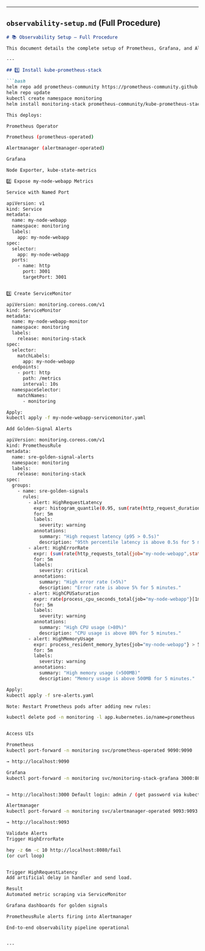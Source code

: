 
---

## **`observability-setup.md`** (Full Procedure)

```markdown
# 📚 Observability Setup — Full Procedure

This document details the complete setup of Prometheus, Grafana, and Alertmanager in Kubernetes using Helm, configured to monitor `my-node-webapp` with SRE golden‑signal alerts.

---

## 1️⃣ Install kube-prometheus-stack

```bash
helm repo add prometheus-community https://prometheus-community.github.io/helm-charts
helm repo update
kubectl create namespace monitoring
helm install monitoring-stack prometheus-community/kube-prometheus-stack -n monitoring

This deploys:

Prometheus Operator

Prometheus (prometheus-operated)

Alertmanager (alertmanager-operated)

Grafana

Node Exporter, kube-state-metrics

2️⃣ Expose my-node-webapp Metrics

Service with Named Port

apiVersion: v1
kind: Service
metadata:
  name: my-node-webapp
  namespace: monitoring
  labels:
    app: my-node-webapp
spec:
  selector:
    app: my-node-webapp
  ports:
    - name: http
      port: 3001
      targetPort: 3001


3️⃣ Create ServiceMonitor

apiVersion: monitoring.coreos.com/v1
kind: ServiceMonitor
metadata:
  name: my-node-webapp-monitor
  namespace: monitoring
  labels:
    release: monitoring-stack
spec:
  selector:
    matchLabels:
      app: my-node-webapp
  endpoints:
    - port: http
      path: /metrics
      interval: 10s
  namespaceSelector:
    matchNames:
      - monitoring

Apply:
kubectl apply -f my-node-webapp-servicemonitor.yaml

Add Golden‑Signal Alerts

apiVersion: monitoring.coreos.com/v1
kind: PrometheusRule
metadata:
  name: sre-golden-signal-alerts
  namespace: monitoring
  labels:
    release: monitoring-stack
spec:
  groups:
    - name: sre-golden-signals
      rules:
        - alert: HighRequestLatency
          expr: histogram_quantile(0.95, sum(rate(http_request_duration_seconds_bucket{job="my-node-webapp"}[5m])) by (le)) > 0.5
          for: 5m
          labels:
            severity: warning
          annotations:
            summary: "High request latency (p95 > 0.5s)"
            description: "95th percentile latency is above 0.5s for 5 minutes."
        - alert: HighErrorRate
          expr: (sum(rate(http_requests_total{job="my-node-webapp",status=~"5.."}[5m])) / sum(rate(http_requests_total{job="my-node-webapp"}[5m]))) * 100 > 5
          for: 5m
          labels:
            severity: critical
          annotations:
            summary: "High error rate (>5%)"
            description: "Error rate is above 5% for 5 minutes."
        - alert: HighCPUSaturation
          expr: rate(process_cpu_seconds_total{job="my-node-webapp"}[1m]) * 100 > 80
          for: 5m
          labels:
            severity: warning
          annotations:
            summary: "High CPU usage (>80%)"
            description: "CPU usage is above 80% for 5 minutes."
        - alert: HighMemoryUsage
          expr: process_resident_memory_bytes{job="my-node-webapp"} > 500000000
          for: 5m
          labels:
            severity: warning
          annotations:
            summary: "High memory usage (>500MB)"
            description: "Memory usage is above 500MB for 5 minutes."

Apply:
kubectl apply -f sre-alerts.yaml

Note: Restart Prometheus pods after adding new rules:

kubectl delete pod -n monitoring -l app.kubernetes.io/name=prometheus


Access UIs

Prometheus
kubectl port-forward -n monitoring svc/prometheus-operated 9090:9090

→ http://localhost:9090

Grafana
kubectl port-forward -n monitoring svc/monitoring-stack-grafana 3000:80


→ http://localhost:3000 Default login: admin / (get password via kubectl get secret)

Alertmanager
kubectl port-forward -n monitoring svc/alertmanager-operated 9093:9093

→ http://localhost:9093

Validate Alerts
Trigger HighErrorRate

hey -z 6m -c 10 http://localhost:8080/fail
(or curl loop)


Trigger HighRequestLatency
Add artificial delay in handler and send load.

Result
Automated metric scraping via ServiceMonitor

Grafana dashboards for golden signals

PrometheusRule alerts firing into Alertmanager

End‑to‑end observability pipeline operational


---

